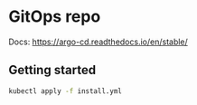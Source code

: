 # GitOps repo

Docs: https://argo-cd.readthedocs.io/en/stable/

## Getting started

```sh
kubectl apply -f install.yml
```
